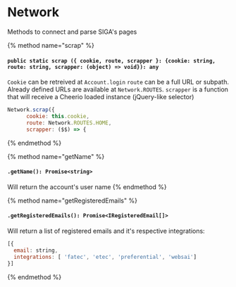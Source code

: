 # Network

Methods to connect and parse SIGA's pages

{% method name="scrap" %}
#### `public static scrap ({ cookie, route, scrapper }: {cookie: string, route: string, scrapper: (object) => void}): any `

`Cookie` can be retreived at `Account.login`
`route` can be a full URL or subpath. Already defined 
URLs are available at `Network.ROUTES`.
`scrapper` is a function that will receive a Cheerio loaded instance (jQuery-like selector)

```js
Network.scrap({
      cookie: this.cookie,
      route: Network.ROUTES.HOME,
      scrapper: ($$) => {

```

{% endmethod %}

{% method name="getName" %}
#### `.getName(): Promise<string>`

Will return the account's user name
{% endmethod %}

{% method name="getRegisteredEmails" %}
#### `.getRegisteredEmails(): Promise<IRegisteredEmail[]>`

Will return a list of registered emails and it's respective integrations:

```js
[{
  email: string,
  integrations: [ 'fatec', 'etec', 'preferential', 'websai']
}]
```
{% endmethod %}
